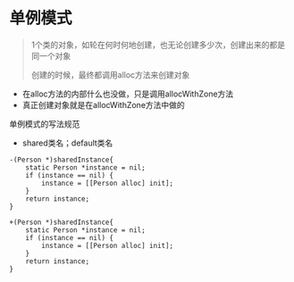 # 单例模式



> 1个类的对象，如轮在何时何地创建，也无论创建多少次，创建出来的都是同一个对象
>
> 创建的时候，最终都调用alloc方法来创建对象

* 在alloc方法的内部什么也没做，只是调用allocWithZone方法
* 真正创建对象就是在allocWithZone方法中做的





单例模式的写法规范

* shared类名；default类名

```
-(Person *)sharedInstance{
    static Person *instance = nil;
    if (instance == nil) {
        instance = [[Person alloc] init];
    }
    return instance;
}

+(Person *)sharedInstance{
    static Person *instance = nil;
    if (instance == nil) {
        instance = [[Person alloc] init];
    }
    return instance;
}
```







